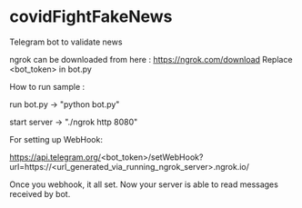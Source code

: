 # covidFightFakeNews
Telegram bot to validate news

ngrok can be downloaded from here : https://ngrok.com/download
Replace <bot_token> in bot.py


How to run sample :

run bot.py -> "python bot.py"

start server -> "./ngrok http 8080"

For setting up WebHook:

https://api.telegram.org/<bot_token>/setWebHook?url=https://<url_generated_via_running_ngrok_server>.ngrok.io/

Once you webhook, it all set. Now your server is able to read messages received by bot.
